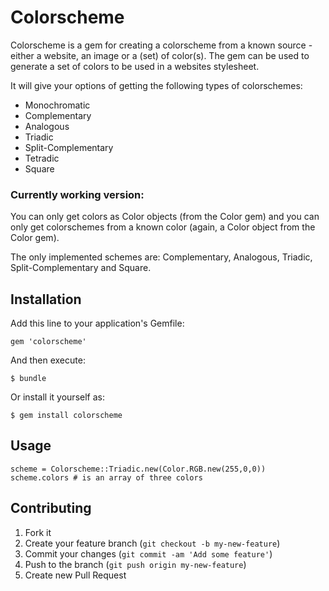 # Colorscheme

Colorscheme is a gem for creating a colorscheme from a known source - either a website, an image or a (set) of color(s). The gem can be used to generate a set of colors to be used in a websites stylesheet. 

It will give your options of getting the following types of colorschemes: 

 - Monochromatic
 - Complementary
 - Analogous
 - Triadic
 - Split-Complementary
 - Tetradic
 - Square

### Currently working version:

You can only get colors as Color objects (from the Color gem) and you can only get colorschemes from a known color (again, a Color object from the Color gem).

The only implemented schemes are: Complementary, Analogous, Triadic, Split-Complementary and Square.


## Installation

Add this line to your application's Gemfile:

    gem 'colorscheme'

And then execute:

    $ bundle

Or install it yourself as:

    $ gem install colorscheme

## Usage

```
scheme = Colorscheme::Triadic.new(Color.RGB.new(255,0,0))
scheme.colors # is an array of three colors
```

## Contributing

1. Fork it
2. Create your feature branch (`git checkout -b my-new-feature`)
3. Commit your changes (`git commit -am 'Add some feature'`)
4. Push to the branch (`git push origin my-new-feature`)
5. Create new Pull Request
